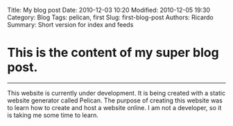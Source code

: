 Title: My blog post
Date: 2010-12-03 10:20
Modified: 2010-12-05 19:30
Category: Blog
Tags: pelican, first
Slug: first-blog-post
Authors: Ricardo
Summary: Short version for index and feeds

# This is the content of my super blog post.

---

This website is currently under development. It is being created with a static website generator called Pelican.
 The purpose of creating this website was to learn how to create and host a website online.
 I am not a developer, so it is taking me some time to learn.

